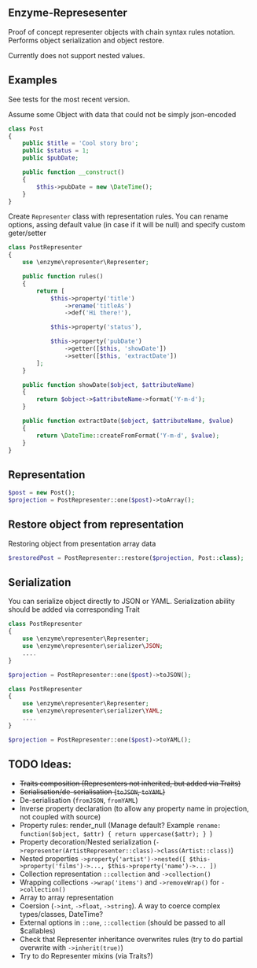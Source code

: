## Enzyme-Represesenter

Proof of concept representer objects with chain syntax rules notation.
Performs object serialization and object restore.

Currently does not support nested values.

## Examples

See tests for the most recent version.

Assume some Object with data that could not be simply json-encoded
```php
class Post
{
    public $title = 'Cool story bro';
    public $status = 1;
    public $pubDate;

    public function __construct()
    {
        $this->pubDate = new \DateTime();
    }
}
```

Create `Representer` class with representation rules.
You can rename options, assing default value (in case if it will be null) and specify custom geter/setter

```php
class PostRepresenter
{
    use \enzyme\representer\Representer;

    public function rules()
    {
        return [
            $this->property('title')
                ->rename('titleAs')
                ->def('Hi there!'),

            $this->property('status'),

            $this->property('pubDate')
                ->getter([$this, 'showDate'])
                ->setter([$this, 'extractDate'])
        ];
    }

    public function showDate($object, $attributeName)
    {
        return $object->$attributeName->format('Y-m-d');
    }

    public function extractDate($object, $attributeName, $value)
    {
        return \DateTime::createFromFormat('Y-m-d', $value);
    }
}
```

## Representation

```php
$post = new Post();
$projection = PostRepresenter::one($post)->toArray();
```


## Restore object from representation 

Restoring object from presentation array data

```php
$restoredPost = PostRepresenter::restore($projection, Post::class);
```

## Serialization

You can serialize object directly to JSON or YAML.
Serialization ability should be added via corresponding Trait

```php
class PostRepresenter
{
    use \enzyme\representer\Representer;
    use \enzyme\representer\serializer\JSON;
    ....
}

$projection = PostRepresenter::one($post)->toJSON();
```

```php
class PostRepresenter
{
    use \enzyme\representer\Representer;
    use \enzyme\representer\serializer\YAML;
    ....
}

$projection = PostRepresenter::one($post)->toYAML();
```



## TODO Ideas: 

* ~~Traits composition (Representers not inherited, but added via Traits)~~
* ~~Serialisation/de-serialisation (`toJSON`, `toYAML`)~~
* De-serialisation (`fromJSON`, `fromYAML`)
* Inverse property declaration (to allow any property name in projection, not coupled with source)
* Property rules: render_null  (Manage default? Example `rename: function($object, $attr) { return uppercase($attr); } `)
* Property decoration/Nested serialization (`->representer(ArtistRepresenter::class)->class(Artist::class)`)
* Nested properties `->property('artist')->nested([ $this->property('films')->..., $this->property('name')->... ])` 
* Collection representation `::collection` and `->collection()` 
* Wrapping collections `->wrap('items')` and `->removeWrap()` for `->collection()`
* Array to array representation
* Coersion (`->int`, `->float`, `->string`). A way to coerce complex types/classes, DateTime?
* External options in `::one`, `::collection` (should be passed to all $callables)
* Check that Representer inheritance overwrites rules (try to do partial overwrite with `->inherit(true)`)
* Try to do Representer mixins (via Traits?)

